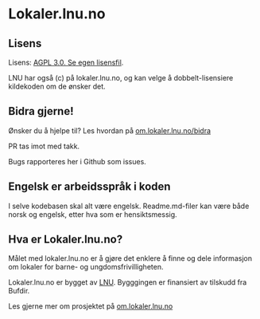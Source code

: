 # Lokaler.lnu.no

## Lisens
Lisens: [AGPL 3.0. Se egen lisensfil](./LICENSE). 

LNU har også (c) på lokaler.lnu.no, og kan velge å dobbelt-lisensiere kildekoden om de ønsker det.

## Bidra gjerne!

Ønsker du å hjelpe til? Les hvordan på [om.lokaler.lnu.no/bidra](https://om.lokaler.lnu.no/bidra/)

PR tas imot med takk.

Bugs rapporteres her i Github som issues.

## Engelsk er arbeidsspråk i koden

I selve kodebasen skal alt være engelsk. Readme.md-filer kan være både norsk og engelsk, etter hva som er hensiktsmessig.

## Hva er Lokaler.lnu.no?

Målet med lokaler.lnu.no er å gjøre det enklere å finne og dele informasjon om lokaler for barne- og ungdomsfrivilligheten.

Lokaler.lnu.no er bygget av [LNU](https://lnu.no). Bygggingen er finansiert av tilskudd fra Bufdir. 

Les gjerne mer om prosjektet på [om.lokaler.lnu.no](https://om.lokaler.lnu.no/)
